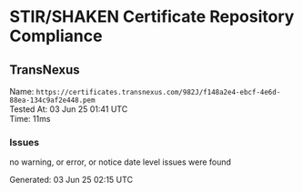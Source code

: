 # STIR/SHAKEN Certificate Repository Compliance

## TransNexus

Name: `https://certificates.transnexus.com/982J/f148a2e4-ebcf-4e6d-88ea-134c9af2e448.pem`\
Tested At: 03 Jun 25 01:41 UTC\
Time: 11ms

### Issues

no warning, or error, or notice date level issues were found

Generated: 03 Jun 25 02:15 UTC